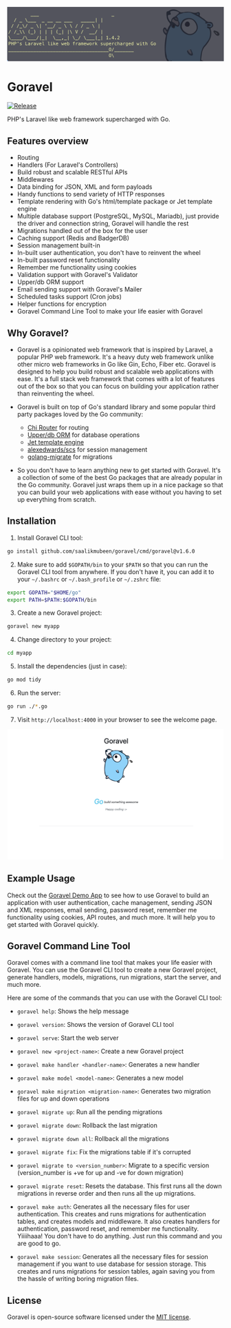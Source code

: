 ![Goravel](./screenshots/terminal2.png)




# Goravel
[![Release](https://img.shields.io/github/release/saalikmubeen/goravel.svg?style=flat-square)](https://github.com/saalikmubeen/goravel/releases)


PHP's Laravel like web framework supercharged with Go.


## Features overview

- Routing
- Handlers (For Laravel's Controllers)
- Build robust and scalable RESTful APIs
- Middlewares
- Data binding for JSON, XML and form payloads
- Handy functions to send variety of HTTP responses
- Template rendering with Go's html/template package or Jet template engine
- Multiple database support (PostgreSQL, MySQL, Mariadb), just provide the driver and connection string, Goravel will handle the rest
- Migrations handled out of the box for the user
- Caching support (Redis and BadgerDB)
- Session management built-in
- In-built user authentication, you don't have to reinvent the wheel
- In-built password reset functionality
- Remember me functionality using cookies
- Validation support with Goravel's Validator
- Upper/db ORM support
- Email sending support with Goravel's Mailer
- Scheduled tasks support (Cron jobs)
- Helper functions for encryption
- Goravel Command Line Tool to make your life easier with Goravel





## Why Goravel?

- Goravel is a opinionated web framework that is inspired by Laravel, a popular PHP web framework. It's a heavy duty web framework unlike other micro web frameworks in Go like Gin, Echo, Fiber etc. Goravel is designed to help you build robust and scalable web applications with ease. It's a full stack web framework that comes with a lot of features out of the box so that you can focus on building your application rather than reinventing the wheel.

- Goravel is built on top of Go's standard library and some popular third party packages loved by the Go community:

    - [Chi Router](https://github.com/go-chi/chi) for routing
    - [Upper/db ORM](https://upper.io/v4/) for database operations
    - [Jet template engine](https://github.com/CloudyKit/jet)
    - [alexedwards/scs](https://github.com/alexedwards/scs) for session management
    - [golang-migrate](https://github.com/golang-migrate/migrate) for migrations


- So you don't have to learn anything new to get started with Goravel. It's a collection of some of the best Go packages that are already popular in the Go community. Goravel just wraps them up in a nice package so that you can build your web applications with ease without you having to set up everything from scratch.

## Installation

1. Install Goravel CLI tool:

```bash
go install github.com/saalikmubeen/goravel/cmd/goravel@v1.6.0
```

2. Make sure to add `$GOPATH/bin` to your `$PATH` so that you can run the Goravel CLI tool from anywhere. If you don't have it, you can add it to your `~/.bashrc` or `~/.bash_profile` or `~/.zshrc` file:

```bash
export GOPATH="$HOME/go"
export PATH=$PATH:$GOPATH/bin
```

3. Create a new Goravel project:

```bash
goravel new myapp
```

4. Change directory to your project:

```bash
cd myapp
```

5. Install the dependencies (just in case):

```bash
go mod tidy
```

6. Run the server:


```bash
go run ./*.go
```

7. Visit `http://localhost:4000` in your browser to see the welcome page.

![Goravel](./screenshots/browser.png)


## Example Usage

Check out the [Goravel Demo App](https://github.com/saalikmubeen/goravel-demo-app) to see how to use Goravel to build an application with user authentication, cache management, sending JSON and XML responses, email sending, password reset, remember me functionality using cookies, API routes, and much more.
It will help you to get started with Goravel quickly.




## Goravel Command Line Tool

Goravel comes with a command line tool that makes your life easier with Goravel. You can use the Goravel CLI tool to create a new Goravel project, generate handlers, models, migrations, run migrations, start the server, and much more.

Here are some of the commands that you can use with the Goravel CLI tool:



- `goravel help`: Shows the help message

- `goravel version`: Shows the version of Goravel CLI tool

- `goravel serve`: Start the web server

- `goravel new <project-name>`: Create a new Goravel project

- `goravel make handler <handler-name>`: Generates a new handler

- `goravel make model <model-name>`: Generates a new model

- `goravel make migration <migration-name>`: Generates two migration files for up and down operations

- `goravel migrate up`: Run all the pending migrations

- `goravel migrate down`: Rollback the last migration

- `goravel migrate down all`: Rollback all the migrations

- `goravel migrate fix`: Fix the migrations table if it's corrupted

- `goravel migrate to <version_number>`: Migrate to a specific version (version_number is +ve for up and -ve for down migration)

- `goravel migrate reset`: Resets the database. This first runs all the down migrations in reverse order and then runs all the up migrations.

- `goravel make auth`: Generates all the necessary files for user authentication. This creates and runs migrations for authentication tables, and creates models and middleware. It also creates handlers for authentication, password reset, and remember me functionality. Yiiiihaaa!
You don't have to do anything. Just run this command and you are good to go.

- `goravel make session`: Generates all the necessary files for session management if you want to use database for session storage. This creates and runs migrations for session tables, again saving you from the hassle of writing boring migration files.




## License

Goravel is open-source software licensed under the [MIT license](https://opensource.org/licenses/MIT).